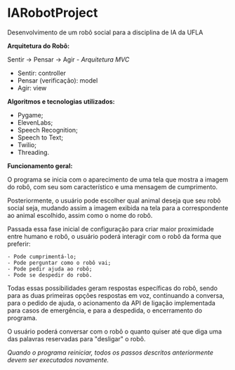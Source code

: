 # IARobotProject
Desenvolvimento de um robô social para a disciplina de IA da UFLA

**Arquitetura do Robô:**

Sentir -> Pensar -> Agir - *Arquitetura MVC*
- Sentir: controller
- Pensar (verificação): model
- Agir: view

**Algoritmos e tecnologias utilizados:**
- Pygame;
- ElevenLabs;
- Speech Recognition;
- Speech to Text;
- Twilio;
- Threading.

**Funcionamento geral:**

O programa se inicia com o aparecimento de uma tela que mostra a imagem do robô, com seu som característico e uma mensagem de cumprimento.

Posteriormente, o usuário pode escolher qual animal deseja que seu robô social seja, mudando assim a imagem exibida na tela para a correspondente ao animal escolhido, assim como o nome do robô.

Passada essa fase inicial de configuração para criar maior proximidade entre humano e robô, o usuário poderá interagir com o robô da forma que preferir:
    
    - Pode cumprimentá-lo;
    - Pode perguntar como o robô vai;
    - Pode pedir ajuda ao robô;
    - Pode se despedir do robô.

Todas essas possibilidades geram respostas específicas do robô, sendo para as duas primeiras opções respostas em voz, continuando a conversa, para o pedido de ajuda, o acionamento da API de ligação implementada para casos de emergência, e para a despedida, o encerramento do programa.

O usuário poderá conversar com o robô o quanto quiser até que diga uma das palavras reservadas para "desligar" o robô.

*Quando o programa reiniciar, todos os passos descritos anteriormente devem ser executados novamente.*

